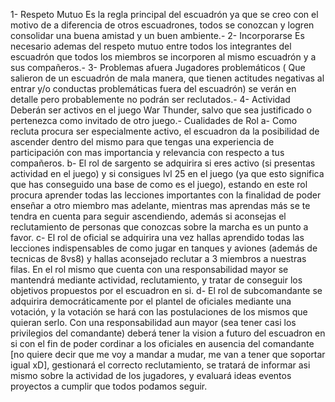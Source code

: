 1- Respeto Mutuo
 Es la regla principal del escuadrón ya que se creo con el motivo de a diferencia de otros escuadrones, todos se conozcan y logren consolidar una buena amistad y un buen ambiente.-
2- Incorporarse
 Es necesario ademas del respeto mutuo entre todos los integrantes del escuadrón que todos los miembros se incorporen al mismo escuadrón y a sus compañeros.-
3- Problemas afuera
 Jugadores problemáticos ( Que salieron de un escuadrón de mala manera, que tienen actitudes negativas al entrar y/o conductas problemáticas fuera del escuadrón) se verán en detalle pero probablemente no podrán ser reclutados.-
4- Actividad
 Deberán ser activos en el juego War Thunder, salvo que sea justificado o pertenezca como invitado de otro juego.-
 Cualidades de Rol
a- Como recluta procura ser especialmente activo, el escuadron da la posibilidad de ascender dentro del mismo para que tengas una experiencia de participación con mas importancia y relevancia con respecto a tus compañeros.
b- El rol de sargento se adquirira si eres activo (si presentas actividad en el juego) y si consigues lvl 25 en el juego (ya que esto significa que has conseguido una base de como es el juego), estando en este rol procura aprender todas las lecciones importantes con la finalidad de poder enseñar a otro miembro mas adelante, mientras mas aprendas más se te tendra en cuenta para seguir ascendiendo, además si aconsejas el reclutamiento de personas que conozcas sobre la marcha es un punto a favor.
c- El rol de oficial se adquirira una vez hallas aprendido todas las lecciones indispensables de como jugar en tanques y aviones (además de tecnicas de 8vs8) y hallas aconsejado reclutar a 3 miembros a nuestras filas. En el rol mismo que cuenta con una responsabilidad mayor se mantendrá mediante actividad, reclutamiento, y tratar de conseguir los objetivos propuestos por el escuadron en si.
d- El rol de subcomandante se adquirira democráticamente por el plantel de oficiales mediante una votación, y la votación se hará con las postulaciones de los mismos que quieran serlo. Con una responsabilidad aun mayor (sea tener casi los privilegios del comandante) deberá tener la vision a futuro del escuadron en si con el fin de poder cordinar a los oficiales en ausencia del comandante [no quiere decir que me voy a mandar a mudar, me van a tener que soportar igual xD], gestionará el correcto reclutamiento, se tratará de informar asi mismo sobre la actividad de los jugadores, y evaluará ideas eventos proyectos a cumplir que todos podamos seguir.
